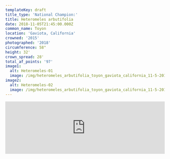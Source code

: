 ```yaml
---
templateKey: draft
title_type: 'National Champion:'
title: Heteromeles arbutifolia
date: 2018-11-05T21:45:00.000Z
common_name: Toyon
location: 'Gaviota, California'
crowned: '2015'
photographed: '2018'
circumference: 58"
height: 32'
crown_spread: 28'
total_af_points: '97'
image1:
  alt: Heteromeles-01
  image: /img/heteromeles_arbutifolia_toyon_gaviota_california_11-5-2018.jpg
image2:
  alt: Heteromeles-02
  image: /img/heteromeles_arbutifolia_toyon_gaviota_california_11-5-2018_base.jpg
---
```

<iframe width="100%" height="166" scrolling="no" frameborder="no" allow="autoplay" src="https://w.soundcloud.com/player/?url=https%3A//api.soundcloud.com/tracks/602496702&color=%23ff5500&auto_play=false&hide_related=false&show_comments=true&show_user=true&show_reposts=false&show_teaser=true"></iframe>
